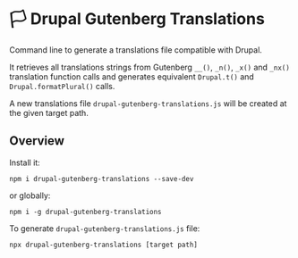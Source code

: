 # 🏳 Drupal Gutenberg Translations

Command line to generate a translations file compatible with Drupal.

It retrieves all translations strings from Gutenberg `__()`, `_n()`, `_x()` and `_nx()` translation function calls and generates equivalent `Drupal.t()` and `Drupal.formatPlural()` calls.

A new translations file `drupal-gutenberg-translations.js` will be created at the given target path.

## Overview

Install it:

```
npm i drupal-gutenberg-translations --save-dev
```

or globally:

```
npm i -g drupal-gutenberg-translations
```

To generate `drupal-gutenberg-translations.js` file:

```
npx drupal-gutenberg-translations [target path]
```
